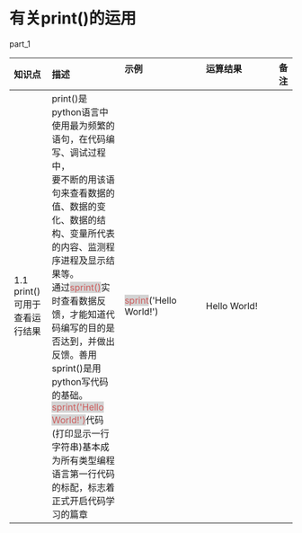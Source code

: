 # 有关print()的运用

part_1

|知识点 |  描述 | 示例 &emsp;&emsp;&emsp;&emsp;&emsp;&emsp;&emsp;&emsp;|  运算结果 &emsp;&emsp;&emsp;&emsp;&emsp;&emsp;&emsp;|  备注  |
|:----------|:-------------|:--------|:---------|:---------|
| 1.1 print()可用于查看运行结果|  print()是python语言中使用最为频繁的语句，在代码编写、调试过程中，<br>要不断的用该语句来查看数据的值、数据的变化、数据的结构、变量所代表的内容、监测程序进程及显示结果等。<br>通过<span style = "color:indianred;background-color:lightgray">sprint()</span>实时查看数据反馈，才能知道代码编写的目的是否达到，并做出反馈。善用sprint()是用python写代码的基础。<br><span style = "color:indianred;background-color:lightgray">  sprint('Hello World!')</span>代码(打印显示一行字符串)基本成为所有类型编程语言第一行代码的标配，标志着正式开启代码学习的篇章 |<span style = "color:indianred;background-color:lightgray">sprint</span>('Hello World!')|Hello World!||
